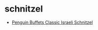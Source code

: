 # schnitzel

 * [Penguin Buffets Classic Israeli Schnitzel](index/p/penguin-buffets-classic-israeli-schnitzel-231757.json)
